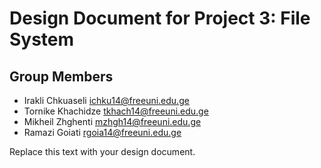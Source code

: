 Design Document for Project 3: File System
==========================================

## Group Members

* Irakli Chkuaseli <ichku14@freeuni.edu.ge>
* Tornike Khachidze <tkhach14@freeuni.edu.ge>
* Mikheil Zhghenti <mzhgh14@freeuni.edu.ge>
* Ramazi Goiati <rgoia14@freeuni.edu.ge>

Replace this text with your design document.

